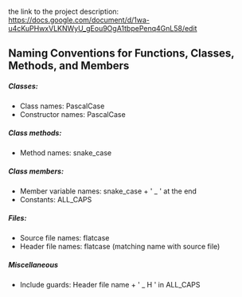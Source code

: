 the link to the project description:
https://docs.google.com/document/d/1wa-u4cKuPHwxVLKNWyU_gEou9OgA1tbpePenq4GnL58/edit


## Naming Conventions for Functions, Classes, Methods, and Members

##### Classes:
- Class names: PascalCase
- Constructor names: PascalCase

##### Class methods:
- Method names: snake_case

##### Class members:
- Member variable names: snake_case + ' _ ' at the end
- Constants: ALL_CAPS

##### Files:
- Source file names: flatcase
- Header file names: flatcase (matching name with source file)

##### Miscellaneous
- Include guards: Header file name + ' _ H ' in ALL_CAPS